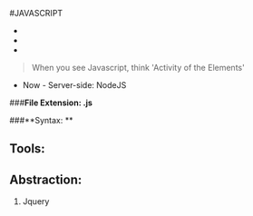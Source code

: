 #JAVASCRIPT

- 
- 
- 

> When you see Javascript, think 'Activity of the Elements'

- Now - Server-side: NodeJS

###**File Extension: .js**

###**Syntax: **

## Tools:




## Abstraction:

1. Jquery

